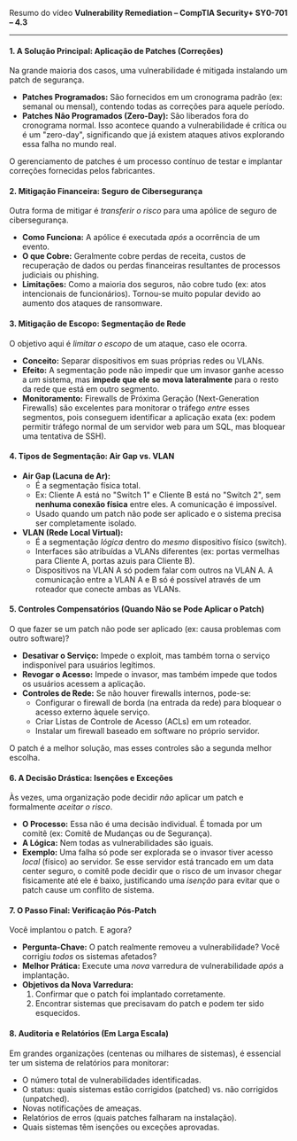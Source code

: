 Resumo do vídeo **Vulnerability Remediation – CompTIA Security+ SY0-701 – 4.3**

---

#### 1. A Solução Principal: Aplicação de Patches (Correções)

Na grande maioria dos casos, uma vulnerabilidade é mitigada instalando um patch de segurança.

* **Patches Programados:** São fornecidos em um cronograma padrão (ex: semanal ou mensal), contendo todas as correções para aquele período.
* **Patches Não Programados (Zero-Day):** São liberados fora do cronograma normal. Isso acontece quando a vulnerabilidade é crítica ou é um "zero-day", significando que já existem ataques ativos explorando essa falha no mundo real.

O gerenciamento de patches é um processo contínuo de testar e implantar correções fornecidas pelos fabricantes.

#### 2. Mitigação Financeira: Seguro de Cibersegurança

Outra forma de mitigar é *transferir o risco* para uma apólice de seguro de cibersegurança.

* **Como Funciona:** A apólice é executada *após* a ocorrência de um evento.
* **O que Cobre:** Geralmente cobre perdas de receita, custos de recuperação de dados ou perdas financeiras resultantes de processos judiciais ou phishing.
* **Limitações:** Como a maioria dos seguros, não cobre tudo (ex: atos intencionais de funcionários). Tornou-se muito popular devido ao aumento dos ataques de ransomware.

#### 3. Mitigação de Escopo: Segmentação de Rede

O objetivo aqui é *limitar o escopo* de um ataque, caso ele ocorra.

* **Conceito:** Separar dispositivos em suas próprias redes ou VLANs.
* **Efeito:** A segmentação pode não impedir que um invasor ganhe acesso a *um* sistema, mas **impede que ele se mova lateralmente** para o resto da rede que está em outro segmento.
* **Monitoramento:** Firewalls de Próxima Geração (Next-Generation Firewalls) são excelentes para monitorar o tráfego *entre* esses segmentos, pois conseguem identificar a aplicação exata (ex: podem permitir tráfego normal de um servidor web para um SQL, mas bloquear uma tentativa de SSH).

#### 4. Tipos de Segmentação: Air Gap vs. VLAN

* **Air Gap (Lacuna de Ar):**
    * É a segmentação física total.
    * Ex: Cliente A está no "Switch 1" e Cliente B está no "Switch 2", sem **nenhuma conexão física** entre eles. A comunicação é impossível.
    * Usado quando um patch não pode ser aplicado e o sistema precisa ser completamente isolado.
* **VLAN (Rede Local Virtual):**
    * É a segmentação *lógica* dentro do *mesmo* dispositivo físico (switch).
    * Interfaces são atribuídas a VLANs diferentes (ex: portas vermelhas para Cliente A, portas azuis para Cliente B).
    * Dispositivos na VLAN A só podem falar com outros na VLAN A. A comunicação entre a VLAN A e B só é possível através de um roteador que conecte ambas as VLANs.

#### 5. Controles Compensatórios (Quando Não se Pode Aplicar o Patch)

O que fazer se um patch não pode ser aplicado (ex: causa problemas com outro software)?

* **Desativar o Serviço:** Impede o exploit, mas também torna o serviço indisponível para usuários legítimos.
* **Revogar o Acesso:** Impede o invasor, mas também impede que todos os usuários acessem a aplicação.
* **Controles de Rede:** Se não houver firewalls internos, pode-se:
    * Configurar o firewall de borda (na entrada da rede) para bloquear o acesso externo àquele serviço.
    * Criar Listas de Controle de Acesso (ACLs) em um roteador.
    * Instalar um firewall baseado em software no próprio servidor.

O patch é a melhor solução, mas esses controles são a segunda melhor escolha.

#### 6. A Decisão Drástica: Isenções e Exceções

Às vezes, uma organização pode decidir *não* aplicar um patch e formalmente *aceitar o risco*.

* **O Processo:** Essa não é uma decisão individual. É tomada por um comitê (ex: Comitê de Mudanças ou de Segurança).
* **A Lógica:** Nem todas as vulnerabilidades são iguais.
* **Exemplo:** Uma falha só pode ser explorada se o invasor tiver acesso *local* (físico) ao servidor. Se esse servidor está trancado em um data center seguro, o comitê pode decidir que o risco de um invasor chegar fisicamente até ele é baixo, justificando uma *isenção* para evitar que o patch cause um conflito de sistema.

#### 7. O Passo Final: Verificação Pós-Patch

Você implantou o patch. E agora?

* **Pergunta-Chave:** O patch realmente removeu a vulnerabilidade? Você corrigiu *todos* os sistemas afetados?
* **Melhor Prática:** Execute uma *nova* varredura de vulnerabilidade *após* a implantação.
* **Objetivos da Nova Varredura:**
    1.  Confirmar que o patch foi implantado corretamente.
    2.  Encontrar sistemas que precisavam do patch e podem ter sido esquecidos.

#### 8. Auditoria e Relatórios (Em Larga Escala)

Em grandes organizações (centenas ou milhares de sistemas), é essencial ter um sistema de relatórios para monitorar:

* O número total de vulnerabilidades identificadas.
* O status: quais sistemas estão corrigidos (patched) vs. não corrigidos (unpatched).
* Novas notificações de ameaças.
* Relatórios de erros (quais patches falharam na instalação).
* Quais sistemas têm isenções ou exceções aprovadas.